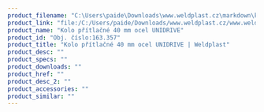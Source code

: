```yaml
---
product_filename: "C:\Users\paide\Downloads\www.weldplast.cz\markdown\kolo-pritlacne-40-mm-ocel-unidrive.md"
product_link: "file:/C:/Users/paide/Downloads/www.weldplast.cz/www.weldplast.cz/kolo-pritlacne-40-mm-ocel-unidrive"
product_name: "Kolo přítlačné 40 mm ocel UNIDRIVE"
product_id: "Obj. číslo:163.357"
product_title: "Kolo přítlačné 40 mm ocel UNIDRIVE | Weldplast"
product_desc: ""
product_specs: ""
product_downloads: ""
product_href: ""
product_desc_2: ""
product_accessories: ""
product_similar: ""
---
```

